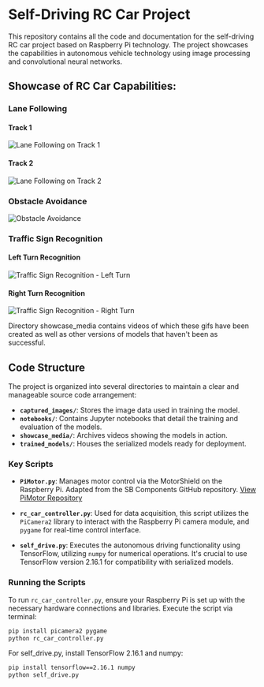 # Self-Driving RC Car Project

This repository contains all the code and documentation for the self-driving RC car project based on Raspberry Pi technology. The project showcases the capabilities in autonomous vehicle technology using image processing and convolutional neural networks.

## Showcase of RC Car Capabilities:

### Lane Following
#### Track 1
![Lane Following on Track 1](/showcase_media/track1-lane_detection.gif)

#### Track 2
![Lane Following on Track 2](/showcase_media/track2-lane_detection.gif)

### Obstacle Avoidance
![Obstacle Avoidance](/showcase_media/track1-obstacle_stopping_feature.gif)

### Traffic Sign Recognition
#### Left Turn Recognition
![Traffic Sign Recognition - Left Turn](/showcase_media/track3-left_turn.gif)

#### Right Turn Recognition
![Traffic Sign Recognition - Right Turn](/showcase_media/track3-right_turn.gif)

Directory showcase_media contains videos of which these gifs have been created as well as other versions of models that haven't been as successful.

## Code Structure

The project is organized into several directories to maintain a clear and manageable source code arrangement:

- **`captured_images/`**: Stores the image data used in training the model.
- **`notebooks/`**: Contains Jupyter notebooks that detail the training and evaluation of the models.
- **`showcase_media/`**: Archives videos showing the models in action.
- **`trained_models/`**: Houses the serialized models ready for deployment.

### Key Scripts

- **`PiMotor.py`**: Manages motor control via the MotorShield on the Raspberry Pi. Adapted from the SB Components GitHub repository. [View PiMotor Repository](https://github.com/sbcshop/MotorShield)

- **`rc_car_controller.py`**: Used for data acquisition, this script utilizes the `PiCamera2` library to interact with the Raspberry Pi camera module, and `pygame` for real-time control interface.

- **`self_drive.py`**: Executes the autonomous driving functionality using TensorFlow, utilizing `numpy` for numerical operations. It's crucial to use TensorFlow version 2.16.1 for compatibility with serialized models.

### Running the Scripts

To run `rc_car_controller.py`, ensure your Raspberry Pi is set up with the necessary hardware connections and libraries. Execute the script via terminal:
```bash
pip install picamera2 pygame
python rc_car_controller.py
```

For self_drive.py, install TensorFlow 2.16.1 and numpy:
```bash
pip install tensorflow==2.16.1 numpy
python self_drive.py
```